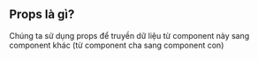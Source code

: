 ## Props là gì?

Chúng ta sử dụng props để truyền dữ liệu từ component này sang component khác (từ component cha sang component con)